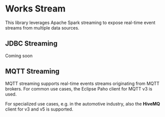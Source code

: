 
# Works Stream

This library leverages Apache Spark streaming to expose real-time event streams from multiple 
data sources.

## JDBC Streaming

Coming soon

## MQTT Streaming

MQTT streaming supports real-time events streams originating from MQTT brokers. For common use cases, the Eclipse Paho client for MQTT v3 is used. 

For specialized use cases, e.g. in the automotive industry, also the **HiveMQ** client for v3 and v5 is supported.

